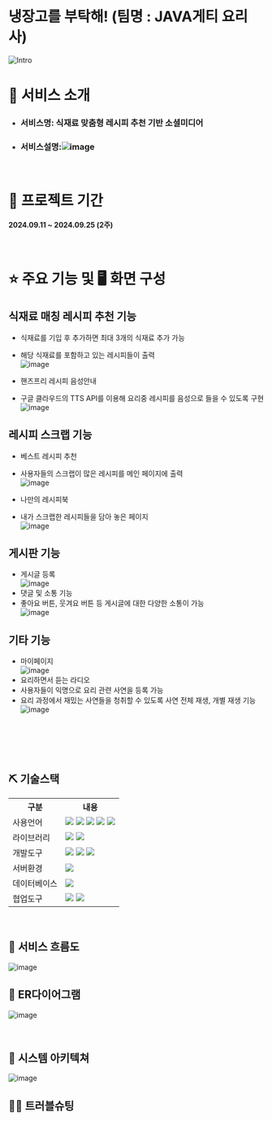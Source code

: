 # 냉장고를 부탁해! (팀명 : JAVA게티 요리사)
![Intro](https://github.com/user-attachments/assets/7c584a6f-eb55-4f5b-91a2-6989ad2aebc0)

# 👀 서비스 소개
* ### 서비스명: 식재료 맞춤형 레시피 추천 기반 소셜미디어
* ### 서비스설명:![image](https://github.com/user-attachments/assets/8d03c74b-29e7-4c8a-8c1c-b736f7540052)

<br>

# 📅 프로젝트 기간
#### 2024.09.11 ~ 2024.09.25 (2주)
<br>


# ⭐ 주요 기능 및 🖥 화면 구성

## 식재료 매칭 레시피 추천 기능
* 식재료를 기입 후 추가하면 최대 3개의 식재료 추가 가능
* 해당 식재료를 포함하고 있는 레시피들이 출력
  <br>
![image](https://github.com/user-attachments/assets/030cfbea-d678-49d5-8e8f-5e946ffa9a0f)

* 핸즈프리 레시피 음성안내
* 구글 클라우드의 TTS API를 이용해 요리중 레시피를 음성으로 들을 수 있도록 구현
  <br>
![image](https://github.com/user-attachments/assets/53c92a7f-760b-40dd-b188-5988ef322d6e)


## 레시피 스크랩 기능
* 베스트 레시피 추천
* 사용자들의 스크랩이 많은 레시피를 메인 페이지에 출력
  <br>
![image](https://github.com/user-attachments/assets/4a29335f-608b-4832-9c28-e0c910805a33) 

* 나만의 레시피북
* 내가 스크랩한 레시피들을 담아 놓은 페이지
  <br>
![image](https://github.com/user-attachments/assets/c5230549-a7b6-40cc-85b5-cc45e2f3548c)


## 게시판 기능
* 게시글 등록
  <br>
![image](https://github.com/user-attachments/assets/097819f0-3b17-412e-8273-6cc4253f98c7)
* 댓글 및 소통 기능
* 좋아요 버튼, 웃겨요 버튼 등 게시글에 대한 다양한 소통이 가능
  <br>
![image](https://github.com/user-attachments/assets/e3fbebc6-5a2f-461c-9dcc-4224431fa13d)

## 기타 기능
* 마이페이지
  <br>
![image](https://github.com/user-attachments/assets/9fe07b2b-97ba-4ada-bb7b-00eff52aa701)
* 요리하면서 듣는 라디오
* 사용자들이 익명으로 요리 관련 사연을 등록 가능
* 요리 과정에서 재밌는 사연들을 청취할 수 있도록 사연 전체 재생, 개별 재생 기능
  <br>
![image](https://github.com/user-attachments/assets/b18cbebd-7bc4-48bf-983d-bfad75a98d58)


<br>
<br>
<br>
<br>


## ⛏ 기술스택

<table>
    <tr>
        <th>구분</th>
        <th>내용</th>
    </tr>
    <tr>
        <td>사용언어</td>
        <td>
            <img src="https://img.shields.io/badge/Java-007396?style=for-the-badge&logo=java&logoColor=white"/>
            <img src="https://img.shields.io/badge/HTML5-E34F26?style=for-the-badge&logo=HTML5&logoColor=white"/>
            <img src="https://img.shields.io/badge/CSS3-1572B6?style=for-the-badge&logo=CSS3&logoColor=white"/>
            <img src="https://img.shields.io/badge/JavaScript-F7DF1E?style=for-the-badge&logo=JavaScript&logoColor=white"/>
            <img src="https://img.shields.io/badge/python-3776AB?style=for-the-badge&logo=python&logoColor=white"/>
        </td>
    </tr>
    <tr>
        <td>라이브러리</td>
        <td>
           <img src="https://img.shields.io/badge/Google Cloud-4285F4?style=flat-square&logo=Google Cloud&logoColor=white"/>
          <img src="https://img.shields.io/badge/Google Cloud-#4285F4?style=for-the-badge&logo=Google Cloud&logoColor=white">
        </td>
    </tr>
    <tr>
        <td>개발도구</td>
        <td>
            <img src="https://img.shields.io/badge/Eclipse-2C2255?style=for-the-badge&logo=Eclipse&logoColor=white"/>
            <img src="https://img.shields.io/badge/VSCode-007ACC?style=for-the-badge&logo=VisualStudioCode&logoColor=white"/>
            <img src="https://img.shields.io/badge/jupyter-F37626?style=for-the-badge&logo=jupyter&logoColor=white"/>
        </td>
    </tr>
    <tr>
        <td>서버환경</td>
        <td>
            <img src="https://img.shields.io/badge/Apache Tomcat-D22128?style=for-the-badge&logo=Apache Tomcat&logoColor=white"/>
        </td>
    </tr>
    <tr>
        <td>데이터베이스</td>
        <td>
            <img src="https://img.shields.io/badge/mysql-4479A1?style=for-the-badge&logo=mysql&logoColor=white"> 
        </td>
    </tr>
    <tr>
        <td>협업도구</td>
        <td>
            <img src="https://img.shields.io/badge/Git-F05032?style=for-the-badge&logo=Git&logoColor=white"/>
            <img src="https://img.shields.io/badge/GitHub-181717?style=for-the-badge&logo=GitHub&logoColor=white"/>
        </td>
    </tr>
</table>


<br>



## 📌 서비스 흐름도
![image](https://github.com/user-attachments/assets/de0e8f25-ee90-4c1d-a9fe-bd4b7f6eb48c) 
<br>
## 📌 ER다이어그램
![image](https://github.com/user-attachments/assets/63293e34-725d-481c-8c48-2eca52e425c9)

<br>

## 📌 시스템 아키텍쳐

![image](https://github.com/user-attachments/assets/bd275503-df9a-49c7-9a7c-0b66b5002eb5)
<br>



## 🤾‍♂️ 트러블슈팅








